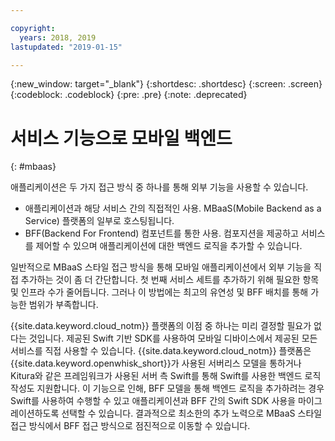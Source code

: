 ```yaml
---

copyright:
  years: 2018, 2019
lastupdated: "2019-01-15"

---
```


{:new_window: target="_blank"}
{:shortdesc: .shortdesc}
{:screen: .screen}
{:codeblock: .codeblock}
{:pre: .pre}
{:note: .deprecated}

# 서비스 기능으로 모바일 백엔드
{: #mbaas}

애플리케이션은 두 가지 접근 방식 중 하나를 통해 외부 기능을 사용할 수 있습니다.
* 애플리케이션과 해당 서비스 간의 직접적인 사용. MBaaS(Mobile Backend as a Service) 플랫폼의 일부로 호스팅됩니다.
* BFF(Backend For Frontend) 컴포넌트를 통한 사용. 컴포지션을 제공하고 서비스를 제어할 수 있으며 애플리케이션에 대한 백엔드 로직을 추가할 수 있습니다.

일반적으로 MBaaS 스타일 접근 방식을 통해 모바일 애플리케이션에서 외부 기능을 직접 추가하는 것이 좀 더 간단합니다. 첫 번째 서비스 세트를 추가하기 위해 필요한 항목 및 인프라 수가 줄어듭니다. 그러나 이 방법에는 최고의 유연성 및 BFF 배치를 통해 가능한 범위가 부족합니다.

{{site.data.keyword.cloud_notm}} 플랫폼의 이점 중 하나는 미리 결정할 필요가 없다는 것입니다. 제공된 Swift 기반 SDK를 사용하여 모바일 디바이스에서 제공된 모든 서비스를 직접 사용할 수 있습니다. {{site.data.keyword.cloud_notm}} 플랫폼은 {{site.data.keyword.openwhisk_short}}가 사용된 서버리스 모델을 통하거나 Kitura와 같은 프레임워크가 사용된 서버 측 Swift를 통해 Swift를 사용한 백엔드 로직 작성도 지원합니다. 이 기능으로 인해, BFF 모델을 통해 백엔드 로직을 추가하려는 경우 Swift를 사용하여 수행할 수 있고 애플리케이션과 BFF 간의 Swift SDK 사용을 마이그레이션하도록 선택할 수 있습니다. 결과적으로 최소한의 추가 노력으로 MBaaS 스타일 접근 방식에서 BFF 접근 방식으로 점진적으로 이동할 수 있습니다.
